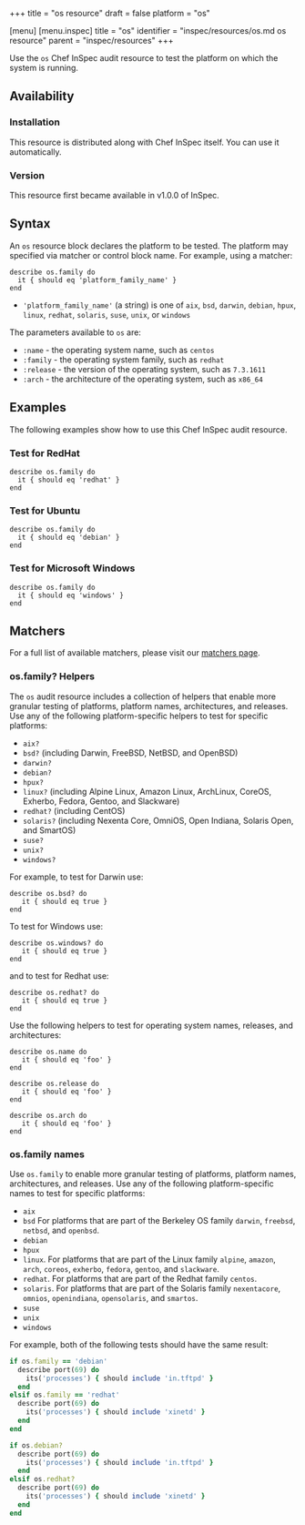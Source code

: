 +++
title = "os resource"
draft = false
platform = "os"

[menu]
  [menu.inspec]
    title = "os"
    identifier = "inspec/resources/os.md os resource"
    parent = "inspec/resources"
+++


Use the `os` Chef InSpec audit resource to test the platform on which the system is running.


## Availability

### Installation

This resource is distributed along with Chef InSpec itself. You can use it automatically.

### Version

This resource first became available in v1.0.0 of InSpec.

## Syntax

An `os` resource block declares the platform to be tested. The platform may specified via matcher or control block name. For example, using a matcher:

    describe os.family do
      it { should eq 'platform_family_name' }
    end

* `'platform_family_name'` (a string) is one of `aix`, `bsd`, `darwin`, `debian`, `hpux`, `linux`, `redhat`, `solaris`, `suse`,  `unix`, or `windows`

The parameters available to `os` are:

* `:name` - the operating system name, such as `centos`
* `:family` - the operating system family, such as `redhat`
* `:release` - the version of the operating system, such as `7.3.1611`
* `:arch` - the architecture of the operating system, such as `x86_64`

## Examples

The following examples show how to use this Chef InSpec audit resource.

### Test for RedHat

    describe os.family do
      it { should eq 'redhat' }
    end

### Test for Ubuntu

    describe os.family do
      it { should eq 'debian' }
    end

### Test for Microsoft Windows

    describe os.family do
      it { should eq 'windows' }
    end


## Matchers

For a full list of available matchers, please visit our [matchers page](https://www.inspec.io/docs/reference/matchers/).

### os.family? Helpers

The `os` audit resource includes a collection of helpers that enable more granular testing of platforms, platform names, architectures, and releases. Use any of the following platform-specific helpers to test for specific platforms:

* `aix?`
* `bsd?` (including Darwin, FreeBSD, NetBSD, and OpenBSD)
* `darwin?`
* `debian?`
* `hpux?`
* `linux?` (including Alpine Linux, Amazon Linux, ArchLinux, CoreOS, Exherbo, Fedora, Gentoo, and Slackware)
* `redhat?` (including CentOS)
* `solaris?` (including Nexenta Core, OmniOS, Open Indiana, Solaris Open, and SmartOS)
* `suse?`
* `unix?`
* `windows?`

For example, to test for Darwin use:

    describe os.bsd? do
       it { should eq true }
    end

To test for Windows use:

    describe os.windows? do
       it { should eq true }
    end

and to test for Redhat use:

    describe os.redhat? do
       it { should eq true }
    end

Use the following helpers to test for operating system names, releases, and architectures:

    describe os.name do
       it { should eq 'foo' }
    end

    describe os.release do
       it { should eq 'foo' }
    end

    describe os.arch do
       it { should eq 'foo' }
    end

### os.family names

Use `os.family` to enable more granular testing of platforms, platform names, architectures, and releases. Use any of the following platform-specific names to test for specific platforms:

* `aix`
* `bsd` For platforms that are part of the Berkeley OS family `darwin`, `freebsd`, `netbsd`, and `openbsd`.
* `debian`
* `hpux`
* `linux`. For platforms that are part of the Linux family `alpine`, `amazon`, `arch`, `coreos`, `exherbo`, `fedora`, `gentoo`, and `slackware`.
* `redhat`. For platforms that are part of the Redhat family `centos`.
* `solaris`. For platforms that are part of the Solaris family `nexentacore`, `omnios`, `openindiana`, `opensolaris`, and `smartos`.
* `suse`
* `unix`
* `windows`

For example, both of the following tests should have the same result:

```ruby
if os.family == 'debian'
  describe port(69) do
    its('processes') { should include 'in.tftpd' }
  end
elsif os.family == 'redhat'
  describe port(69) do
    its('processes') { should include 'xinetd' }
  end
end

if os.debian?
  describe port(69) do
    its('processes') { should include 'in.tftpd' }
  end
elsif os.redhat?
  describe port(69) do
    its('processes') { should include 'xinetd' }
  end
end
```
